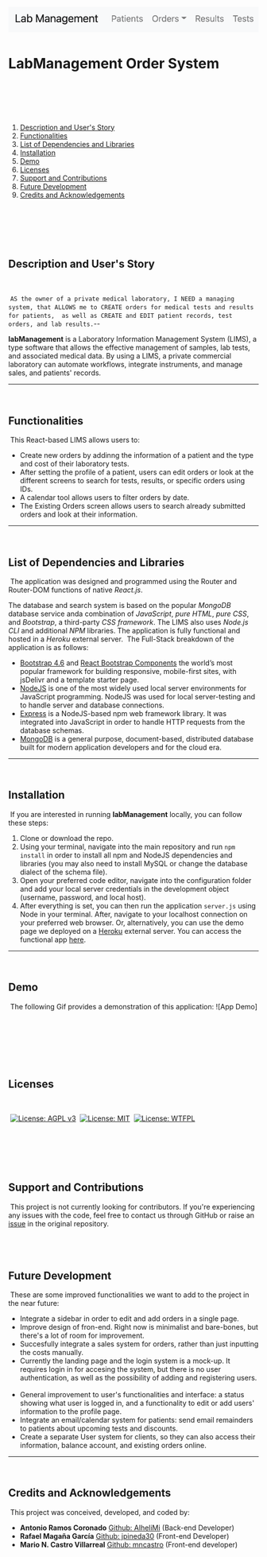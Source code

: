 # <img src="./assets/lab-management-header.png" /> 
# LabManagement Order System 
​
---

​
1. [Description and User's Story](#description-and-user's-story)
2. [Functionalities](#functionalities)
3. [List of Dependencies and Libraries](#list-of-dependencies-and-libraries) 
4. [Installation](#installation)
5. [Demo](#demo)
6. [Licenses](#licenses)
7. [Support and Contributions](#support-and-contributions)
8. [Future Development](#future-development)
9. [Credits and Acknowledgements](#credits-and-acknowledgements) 
​

​
---
​
## Description and User's Story 
​

​
​
``
AS the owner of a private medical laboratory,
I NEED a managing system,
that ALLOWS me to CREATE orders for medical tests and results for patients, 
as well as CREATE and EDIT patient records, test orders, and lab results.
``
​--

**labManagement** is a Laboratory Information Management System (LIMS), a type software that allows the effective management of samples, lab tests, and associated medical data. 
By using a LIMS, a private commercial laboratory can automate workflows, integrate instruments, and manage sales, and patients' records. 
​

---
​
## Functionalities
​
This React-based LIMS allows users to:
​
* Create new orders by addinng the information of a patient and the type and cost of their laboratory tests.
* After setting the profile of a patient, users can edit orders or look at the different screens to search for tests, results, or specific orders using IDs. 
* A calendar tool allows users to filter orders by date.
* The Existing Orders screen allows users to search already submitted orders and look at their information.​
​
---
​
## List of Dependencies and Libraries
​
The application was designed and programmed using the Router and Router-DOM functions of native *React.js*.

The database and search system is based on the popular *MongoDB* database service anda combination of *JavaScript*, *pure HTML*, *pure CSS*, and *Bootstrap*, a third-party *CSS framework*. The LIMS also uses *Node.js CLI* and additional *NPM* libraries. The application is fully functional and hosted in a *Heroku* external server.
​
The Full-Stack breakdown of the application is as follows:
​
* [Bootstrap 4.6](https://getbootstrap.com/docs/4.6/getting-started/introduction/) and [React Bootstrap Components](https://react-bootstrap.github.io/) the world’s most popular framework for building responsive, mobile-first sites, with jsDelivr and a template starter page.
​
* [NodeJS](https://nodejs.org/en/) is one of the most widely used local server environments for JavaScript programming. NodeJS was used for local server-testing and to handle server and database connections.
​
* [Express](https://www.npmjs.com/package/express) is a NodeJS-based npm web framework library. It was integrated into JavaScript in order to handle HTTP requests from the database schemas. 
​
* [MongoDB](https://www.mongodb.com/) is a general purpose, document-based, distributed database built for modern application developers and for the cloud era.  

---
​
## Installation
​
If you are interested in running **labManagement** locally, you can follow these steps:
​
1. Clone or download the repo.
​
2. Using your terminal, navigate into the main repository and run `npm install` in order to install all npm and NodeJS dependencies and libraries (you may also need to install MySQL or change the database dialect of the schema file).
​
3. Open your preferred code editor, navigate into the configuration folder and add your local server credentials in the development object (username, password, and local host).
​
4. After everything is set, you can then run the application `server.js` using Node in your terminal. After, navigate to your localhost connection on your preferred web browser. Or, alternatively, you can use the demo page we deployed on a [Heroku](https://www.heroku.com/platform) external server. You can access the functional app [here](https://labmanagement1.herokuapp.com/). 
​
---
​
## Demo
​
The following Gif provides a demonstration of this application:
​
![App Demo]
​

​
---
​
## Licenses
​

​
[![License: AGPL v3](https://img.shields.io/badge/License-AGPL%20v3-blue.svg)](https://www.gnu.org/licenses/agpl-3.0)
​
[![License: MIT](https://img.shields.io/badge/License-MIT-yellow.svg)](https://opensource.org/licenses/MIT)
​
[![License: WTFPL](https://img.shields.io/badge/License-WTFPL-brightgreen.svg)](http://www.wtfpl.net/about/)
​

​
---
​
## Support and Contributions
​
This project is not currently looking for contributors.
If you're experiencing any issues with the code, feel free to contact us through GitHub or raise an [issue](https://github.com/rafialmadrid/labManagement/issues) in the original repository. 
​

​
---

## Future Development
​
These are some improved functionalities we want to add to the project in the near future:
​
* Integrate a sidebar in order to edit and add orders in a single page. 
​
* Improve design of fron-end. Right now is minimalist and bare-bones, but there's a lot of room for improvement. 
​
* Succesfully integrate a sales system for orders, rather than just inputting the costs manually.
​
* Currently the landing page and the login system is a mock-up. It requires login in for accesing the system, but there is no user authentication, as well as the possibility of adding and registering users. 
​
* General improvement to user's functionalities and interface: a status showing what user is logged in, and a functionality to edit or add users' information to the profile page.
​
* Integrate an email/calendar system for patients: send email remainders to patients about upcoming tests and discounts. 
​
* Create a separate User system for clients, so they can also access their information, balance account, and existing orders online. 
​
---
​
## Credits and Acknowledgements
​
This project was conceived, developed, and coded by:
​
* **Antonio Ramos Coronado** [Github: AlheliMi](https://github.com/ANTONVAN) (Back-end Developer)
* **Rafael Magaña García** [Github: jpineda30](https://github.com/rafialmadrid) (Front-end Developer)
* **Mario N. Castro Villarreal** [Github: mncastro](https://github.com/mncastro) (Front-end developer)
